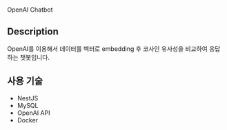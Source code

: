 #
OpenAI Chatbot

## Description
OpenAI를 이용해서 데이터를 벡터로 embedding 후 코사인 유사성을 비교하여 응답하는 챗봇입니다.

## 사용 기술
- NestJS
- MySQL
- OpenAI API
- Docker